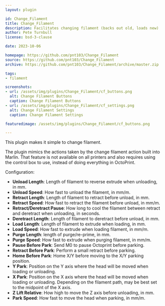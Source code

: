 ```yaml
---
layout: plugin

id: Change_Filament
title: Change_Filament
description: Facilitates changing filament (backs out old, loads new)
author: Pete Turnbull
license: bsd-3-clause

date: 2023-10-06

homepage: https://github.com/pnt103/Change_Filament
source: https://github.com/pnt103/Change_Filament
archive: https://github.com/pnt103/Change_Filament/archive/master.zip

tags:
- filament

screenshots:
- url: /assets/img/plugins/Change_Filament/cf_buttons.png
  alt: Change Filament Buttons
  caption: Change Filament Buttons
- url: /assets/img/plugins/Change_Filament/cf_settings.png
  alt: Change Filament Settings
  caption: Change Filament Settings

featuredimage: /assets/img/plugins/Change_Filament/cf_buttons.png

---
```


This plugin makes it simple to change filament.

The plugin mimics the actions taken by the change filament action built into
Marlin. That feature is not available on all printers and also requires using
the control box to use, instead of doing everything in OctoPrint.

Configuration:

* **Unload Length**: Length of filament to reverse extrude when unloading, in mm.
* **Unload Speed**: How fast to unload the filament, in mm/m.
* **Retract Length**: Length of filament to retract before unload, in mm.
* **Retract Speed**: How fast to retract the filament before unload, in mm/m.
* **Retract/Deretract Pause**: How long to cool the filament between retract and deretract when unloading, in seconds.
* **Deretract Length**: Length of filament to deretract before unload, in mm.
* **Load Length**: Length of filament to extrude when loading, in mm.
* **Load Speed**: How fast to extrude when loading filament, in mm/m.
* **Purge Length**: length of purge/re-prime, in mm.
* **Purge Speed**: How fast to extrude when purging filament, in mm/m.
* **Pause Before Park**: Send M0 to pause Octoprint before parking.
* **Retract Before Park**: Perform a small retract before parking.
* **Home Before Park**: Home X/Y before moving to the X/Y parking position.
* **Y Park**: Position on the Y axis where the head will be moved when loading or unloading.
* **X Park**: Position on the X axis where the head will be moved when loading or unloading. Depending on the filament path, may be best set to the midpoint of the X axis.
* **Z Lift Relative**: How high to move the Z axis before unloading, in mm.
* **Park Speed**: How fast to move the head when parking, in mm/m.
